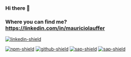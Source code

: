 ### Hi there 👋

<!--
**BrunoBonatti/BrunoBonatti** is a ✨ _special_ ✨ repository because its `README.md` (this file) appears on your GitHub profile.

Here are some ideas to get you started:

- 🔭 I’m currently working on ...
- 🌱 I’m currently learning ...
- 👯 I’m looking to collaborate on ...
- 🤔 I’m looking for help with ...
- 💬 Ask me about ...
- 📫 How to reach me: ...
- 😄 Pronouns: ...
- ⚡ Fun fact: ...
-->

### Where you can find me?    https://linkedin.com/in/mauriciolauffer
                              

[![linkedin-shield](https://img.shields.io/badge/LinkedIn-555?style=for-the-badge&logo=linkedin)](https://linkedin.com/in/bruno-bonatti-2793a2244) 

[![npm-shield](https://img.shields.io/badge/NPM-555?style=for-the-badge&logo=npm)](https://npmjs.com/~mauriciolauffer) [![github-shield](https://img.shields.io/badge/GitHub-555?style=for-the-badge&logo=github)](https://github.com/mauriciolauffer) [![sap-shield](https://img.shields.io/badge/SAP-555?style=for-the-badge&logo=sap&logoColor=white)](https://people.sap.com/mauriciolauffer) [![sap-shield](https://img.shields.io/badge/Credly-555?style=for-the-badge&logo=credly&logoColor=white)](https://www.credly.com/users/mauricio-lauffer/badges)
